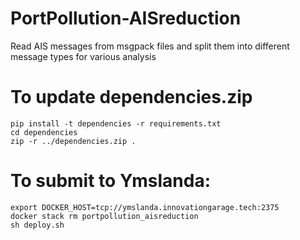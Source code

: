 # PortPollution-AISreduction
Read AIS messages from msgpack files and split them into different message types for various analysis

# To update dependencies.zip

    pip install -t dependencies -r requirements.txt
    cd dependencies
    zip -r ../dependencies.zip .
    
# To submit to Ymslanda:
    
    export DOCKER_HOST=tcp://ymslanda.innovationgarage.tech:2375
    docker stack rm portpollution_aisreduction
    sh deploy.sh
